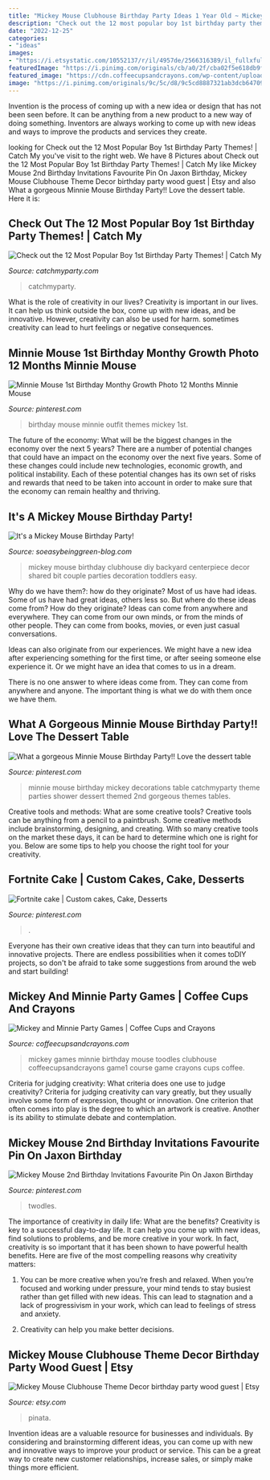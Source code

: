 ```yaml
---
title: "Mickey Mouse Clubhouse Birthday Party Ideas 1 Year Old ~ Mickey Mouse Clubhouse Theme Decor Birthday Party Wood Guest"
description: "Check out the 12 most popular boy 1st birthday party themes!"
date: "2022-12-25"
categories:
- "ideas"
images:
- "https://i.etsystatic.com/10552137/r/il/4957de/2566316389/il_fullxfull.2566316389_bfpk.jpg"
featuredImage: "https://i.pinimg.com/originals/cb/a0/2f/cba02f5e618db9fc912c278e9f6763ad.jpg"
featured_image: "https://cdn.coffeecupsandcrayons.com/wp-content/uploads/2012/03/game1-1024x768.jpg"
image: "https://i.pinimg.com/originals/9c/5c/d8/9c5cd8887321ab3dcb6470966274b56f.jpg"
---
```



Invention is the process of coming up with a new idea or design that has not been seen before. It can be anything from a new product to a new way of doing something. Inventors are always working to come up with new ideas and ways to improve the products and services they create.

	

		
looking for Check out the 12 Most Popular Boy 1st Birthday Party Themes! | Catch My you've visit to the right web. We have 8 Pictures about Check out the 12 Most Popular Boy 1st Birthday Party Themes! | Catch My like Mickey Mouse 2nd Birthday Invitations Favourite Pin On Jaxon Birthday, Mickey Mouse Clubhouse Theme Decor birthday party wood guest | Etsy and also What a gorgeous Minnie Mouse Birthday Party!! Love the dessert table. Here it is:
		
    
## Check Out The 12 Most Popular Boy 1st Birthday Party Themes! | Catch My

<img loading=lazy src="https://photos-cdn.catchmyparty.com/BL/2019/10/nautical-1.jpg" onerror="this.onerror=null;this.src='https://tse1.mm.bing.net/th?id=OIP.qRsRei9k-VEFN3tgsdkTfAHaLH&amp;pid=15.1';" alt="Check out the 12 Most Popular Boy 1st Birthday Party Themes! | Catch My">

_Source: catchmyparty.com_

>catchmyparty. 

	

What is the role of creativity in our lives?
Creativity is important in our lives. It can help us think outside the box, come up with new ideas, and be innovative. However, creativity can also be used for harm. sometimes creativity can lead to hurt feelings or negative consequences.

    
## Minnie Mouse 1st Birthday Monthy Growth Photo 12 Months Minnie Mouse

<img loading=lazy src="https://i.pinimg.com/originals/9c/5c/d8/9c5cd8887321ab3dcb6470966274b56f.jpg" onerror="this.onerror=null;this.src='https://tse2.mm.bing.net/th?id=OIP.RR8QlwjVx7TlLR4qtBjycAHaJ4&amp;pid=15.1';" alt="Minnie Mouse 1st Birthday Monthy Growth Photo 12 Months Minnie Mouse">

_Source: pinterest.com_

>birthday mouse minnie outfit themes mickey 1st. 

	

The future of the economy: What will be the biggest changes in the economy over the next 5 years?
There are a number of potential changes that could have an impact on the economy over the next five years. Some of these changes could include new technologies, economic growth, and political instability. Each of these potential changes has its own set of risks and rewards that need to be taken into account in order to make sure that the economy can remain healthy and thriving.

    
## It&#039;s A Mickey Mouse Birthday Party!

<img loading=lazy src="http://soeasybeinggreen-blog.com/wp-content/uploads/2013/07/diymickeymousebirthday.jpg" onerror="this.onerror=null;this.src='https://tse3.mm.bing.net/th?id=OIP.AVKplVekEaZvl6sEbOIHHQHaKT&amp;pid=15.1';" alt="It&#039;s a Mickey Mouse Birthday Party!">

_Source: soeasybeinggreen-blog.com_

>mickey mouse birthday clubhouse diy backyard centerpiece decor shared bit couple parties decoration toddlers easy. 

	

Why do we have them?: how do they originate?
Most of us have had ideas. Some of us have had great ideas, others less so. But where do these ideas come from? How do they originate?
Ideas can come from anywhere and everywhere. They can come from our own minds, or from the minds of other people. They can come from books, movies, or even just casual conversations.

Ideas can also originate from our experiences. We might have a new idea after experiencing something for the first time, or after seeing someone else experience it. Or we might have an idea that comes to us in a dream.

There is no one answer to where ideas come from. They can come from anywhere and anyone. The important thing is what we do with them once we have them.

    
## What A Gorgeous Minnie Mouse Birthday Party!! Love The Dessert Table

<img loading=lazy src="https://i.pinimg.com/736x/fc/7f/93/fc7f931ea0f71dabeb1f4afae709151e.jpg" onerror="this.onerror=null;this.src='https://tse1.mm.bing.net/th?id=OIP.gSroGmIyII2Eh6-lM97P1wHaJ3&amp;pid=15.1';" alt="What a gorgeous Minnie Mouse Birthday Party!! Love the dessert table">

_Source: pinterest.com_

>minnie mouse birthday mickey decorations table catchmyparty theme parties shower dessert themed 2nd gorgeous themes tables. 

	

Creative tools and methods: What are some creative tools?
Creative tools can be anything from a pencil to a paintbrush. Some creative methods include brainstorming, designing, and creating. With so many creative tools on the market these days, it can be hard to determine which one is right for you. Below are some tips to help you choose the right tool for your creativity.

    
## Fortnite Cake | Custom Cakes, Cake, Desserts

<img loading=lazy src="https://i.pinimg.com/originals/cb/a0/2f/cba02f5e618db9fc912c278e9f6763ad.jpg" onerror="this.onerror=null;this.src='https://tse1.mm.bing.net/th?id=OIP.ra8Ld8YchhAdthZdmILTjAHaJ4&amp;pid=15.1';" alt="Fortnite cake | Custom cakes, Cake, Desserts">

_Source: pinterest.com_

>. 

	

Everyone has their own creative ideas that they can turn into beautiful and innovative projects. There are endless possibilities when it comes toDIY projects, so don't be afraid to take some suggestions from around the web and start building!

    
## Mickey And Minnie Party Games | Coffee Cups And Crayons

<img loading=lazy src="https://cdn.coffeecupsandcrayons.com/wp-content/uploads/2012/03/game1-1024x768.jpg" onerror="this.onerror=null;this.src='https://tse4.mm.bing.net/th?id=OIP.GycbaC0RO33s1JqNLLQBBgHaFj&amp;pid=15.1';" alt="Mickey and Minnie Party Games | Coffee Cups and Crayons">

_Source: coffeecupsandcrayons.com_

>mickey games minnie birthday mouse toodles clubhouse coffeecupsandcrayons game1 course game crayons cups coffee. 

	

Criteria for judging creativity: What criteria does one use to judge creativity?
Criteria for judging creativity can vary greatly, but they usually involve some form of expression, thought or innovation. One criterion that often comes into play is the degree to which an artwork is creative. Another is its ability to stimulate debate and contemplation.

    
## Mickey Mouse 2nd Birthday Invitations Favourite Pin On Jaxon Birthday

<img loading=lazy src="https://i.pinimg.com/736x/7c/c4/28/7cc428b7eca3b748e07bdb849f1fe470.jpg" onerror="this.onerror=null;this.src='https://tse1.mm.bing.net/th?id=OIP.pKB_p4k3jxhvSGeLVdDJBgHaKP&amp;pid=15.1';" alt="Mickey Mouse 2nd Birthday Invitations Favourite Pin On Jaxon Birthday">

_Source: pinterest.com_

>twodles. 

	

The importance of creativity in daily life: What are the benefits?
Creativity is key to a successful day-to-day life. It can help you come up with new ideas, find solutions to problems, and be more creative in your work. In fact, creativity is so important that it has been shown to have powerful health benefits. Here are five of the most compelling reasons why creativity matters: 
1. You can be more creative when you’re fresh and relaxed. When you’re focused and working under pressure, your mind tends to stay busiest rather than get filled with new ideas. This can lead to stagnation and a lack of progressivism in your work, which can lead to feelings of stress and anxiety. 

2. Creativity can help you make better decisions.

    
## Mickey Mouse Clubhouse Theme Decor Birthday Party Wood Guest | Etsy

<img loading=lazy src="https://i.etsystatic.com/10552137/r/il/4957de/2566316389/il_fullxfull.2566316389_bfpk.jpg" onerror="this.onerror=null;this.src='https://tse2.mm.bing.net/th?id=OIP.rzT8_2imIkZ8n0LrmDZpwwHaFY&amp;pid=15.1';" alt="Mickey Mouse Clubhouse Theme Decor birthday party wood guest | Etsy">

_Source: etsy.com_

>pinata. 

	

Invention ideas are a valuable resource for businesses and individuals. By considering and brainstorming different ideas, you can come up with new and innovative ways to improve your product or service. This can be a great way to create new customer relationships, increase sales, or simply make things more efficient.

